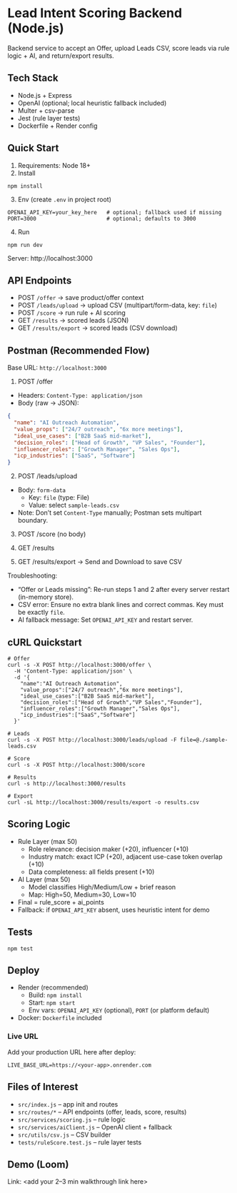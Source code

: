 # Lead Intent Scoring Backend (Node.js)

Backend service to accept an Offer, upload Leads CSV, score leads via rule logic + AI, and return/export results.

## Tech Stack
- Node.js + Express
- OpenAI (optional; local heuristic fallback included)
- Multer + csv-parse
- Jest (rule layer tests)
- Dockerfile + Render config

## Quick Start
1) Requirements: Node 18+
2) Install
```
npm install
```
3) Env (create `.env` in project root)
```
OPENAI_API_KEY=your_key_here   # optional; fallback used if missing
PORT=3000                      # optional; defaults to 3000
```
4) Run
```
npm run dev
```
Server: http://localhost:3000

## API Endpoints
- POST `/offer` → save product/offer context
- POST `/leads/upload` → upload CSV (multipart/form-data, key: `file`)
- POST `/score` → run rule + AI scoring
- GET `/results` → scored leads (JSON)
- GET `/results/export` → scored leads (CSV download)

## Postman (Recommended Flow)
Base URL: `http://localhost:3000`

1) POST /offer
- Headers: `Content-Type: application/json`
- Body (raw → JSON):
```json
{
  "name": "AI Outreach Automation",
  "value_props": ["24/7 outreach", "6x more meetings"],
  "ideal_use_cases": ["B2B SaaS mid-market"],
  "decision_roles": ["Head of Growth", "VP Sales", "Founder"],
  "influencer_roles": ["Growth Manager", "Sales Ops"],
  "icp_industries": ["SaaS", "Software"]
}
```

2) POST /leads/upload
- Body: `form-data`
  - Key: `file` (type: File)
  - Value: select `sample-leads.csv`
- Note: Don’t set `Content-Type` manually; Postman sets multipart boundary.

3) POST /score (no body)

4) GET /results

5) GET /results/export → Send and Download to save CSV

Troubleshooting:
- “Offer or Leads missing”: Re-run steps 1 and 2 after every server restart (in-memory store).
- CSV error: Ensure no extra blank lines and correct commas. Key must be exactly `file`.
- AI fallback message: Set `OPENAI_API_KEY` and restart server.

## cURL Quickstart
```
# Offer
curl -s -X POST http://localhost:3000/offer \
  -H 'Content-Type: application/json' \
  -d '{
    "name":"AI Outreach Automation",
    "value_props":["24/7 outreach","6x more meetings"],
    "ideal_use_cases":["B2B SaaS mid-market"],
    "decision_roles":["Head of Growth","VP Sales","Founder"],
    "influencer_roles":["Growth Manager","Sales Ops"],
    "icp_industries":["SaaS","Software"]
  }'

# Leads
curl -s -X POST http://localhost:3000/leads/upload -F file=@./sample-leads.csv

# Score
curl -s -X POST http://localhost:3000/score

# Results
curl -s http://localhost:3000/results

# Export
curl -sL http://localhost:3000/results/export -o results.csv
```

## Scoring Logic
- Rule Layer (max 50)
  - Role relevance: decision maker (+20), influencer (+10)
  - Industry match: exact ICP (+20), adjacent use-case token overlap (+10)
  - Data completeness: all fields present (+10)
- AI Layer (max 50)
  - Model classifies High/Medium/Low + brief reason
  - Map: High=50, Medium=30, Low=10
- Final = rule_score + ai_points
- Fallback: if `OPENAI_API_KEY` absent, uses heuristic intent for demo

## Tests
```
npm test
```

## Deploy
- Render (recommended)
  - Build: `npm install`
  - Start: `npm start`
  - Env vars: `OPENAI_API_KEY` (optional), `PORT` (or platform default)
- Docker: `Dockerfile` included

### Live URL
Add your production URL here after deploy:
```
LIVE_BASE_URL=https://<your-app>.onrender.com
```

## Files of Interest
- `src/index.js` – app init and routes
- `src/routes/*` – API endpoints (offer, leads, score, results)
- `src/services/scoring.js` – rule logic
- `src/services/aiClient.js` – OpenAI client + fallback
- `src/utils/csv.js` – CSV builder
- `tests/ruleScore.test.js` – rule layer tests

## Demo (Loom)
Link: <add your 2–3 min walkthrough link here>